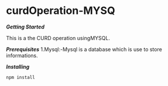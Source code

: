 # curdOperation-MYSQ


***Getting Started***

This is a the CURD operation usingMYSQL.

***Prerequisites***
  1.Mysql:-Mysql is a database which is use to store informations.
  
***Installing***

```npm install```


